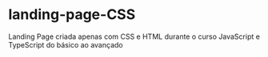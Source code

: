 # landing-page-CSS
Landing Page criada apenas com CSS e HTML durante o curso JavaScript e TypeScript do básico ao avançado

